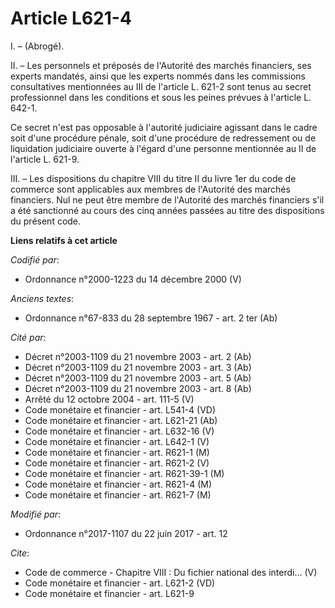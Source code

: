 # Article L621-4

I. – (Abrogé). 

II. – Les personnels et préposés de l'Autorité des marchés financiers, ses experts mandatés, ainsi que les experts nommés
dans les commissions consultatives mentionnées au III de l'article L. 621-2 sont tenus au secret professionnel dans les
conditions et sous les peines prévues à l'article L. 642-1. 

Ce secret n'est pas opposable à l'autorité judiciaire agissant dans le cadre soit d'une procédure pénale, soit d'une
procédure de redressement ou de liquidation judiciaire ouverte à l'égard d'une personne mentionnée au II de l'article L.
621-9. 

III. – Les dispositions du chapitre VIII du titre II du livre 1er du code de commerce sont applicables aux membres de
l'Autorité des marchés financiers. Nul ne peut être membre de l'Autorité des marchés financiers s'il a été sanctionné au
cours des cinq années passées au titre des dispositions du présent code.

**Liens relatifs à cet article**

_Codifié par_:

  - Ordonnance n°2000-1223 du 14 décembre 2000 (V)

_Anciens textes_:

  - Ordonnance n°67-833 du 28 septembre 1967 - art. 2 ter (Ab)

_Cité par_:

  - Décret n°2003-1109 du 21 novembre 2003 - art. 2 (Ab)
  - Décret n°2003-1109 du 21 novembre 2003 - art. 3 (Ab)
  - Décret n°2003-1109 du 21 novembre 2003 - art. 5 (Ab)
  - Décret n°2003-1109 du 21 novembre 2003 - art. 8 (Ab)
  - Arrêté du 12 octobre 2004 - art. 111-5 (V)
  - Code monétaire et financier - art. L541-4 (VD)
  - Code monétaire et financier - art. L621-21 (Ab)
  - Code monétaire et financier - art. L632-16 (V)
  - Code monétaire et financier - art. L642-1 (V)
  - Code monétaire et financier - art. R621-1 (M)
  - Code monétaire et financier - art. R621-2 (V)
  - Code monétaire et financier - art. R621-39-1 (M)
  - Code monétaire et financier - art. R621-4 (M)
  - Code monétaire et financier - art. R621-7 (M)

_Modifié par_:

  - Ordonnance n°2017-1107 du 22 juin 2017 - art. 12

_Cite_:

  - Code de commerce -  Chapitre VIII : Du fichier national des interdi... (V)
  - Code monétaire et financier - art. L621-2 (VD)
  - Code monétaire et financier - art. L621-9
